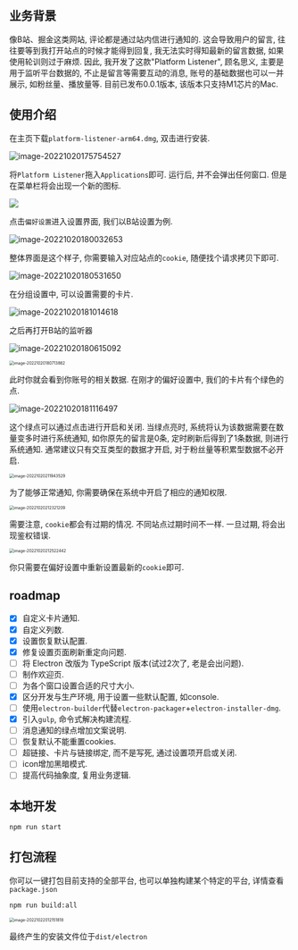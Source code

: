 ## 业务背景

像B站、掘金这类网站, 评论都是通过站内信进行通知的. 这会导致用户的留言, 往往要等到我打开站点的时候才能得到回复, 我无法实时得知最新的留言数据, 如果使用轮训则过于麻烦. 因此, 我开发了这款"Platform Listener", 顾名思义, 主要是用于监听平台数据的, 不止是留言等需要互动的消息, 账号的基础数据也可以一并展示, 如粉丝量、播放量等. 目前已发布0.0.1版本, 该版本只支持M1芯片的Mac.

## 使用介绍

在主页下载`platform-listener-arm64.dmg`, 双击进行安装.

![image-20221020175754527](https://eve-sama.oss-cn-shanghai.aliyuncs.com/blog/202210220052964.png)

将`Platform Listener`拖入`Applications`即可. 运行后, 并不会弹出任何窗口. 但是在菜单栏将会出现一个新的图标.

![](https://eve-sama.oss-cn-shanghai.aliyuncs.com/blog/202210220052979.png)

点击`偏好设置`进入设置界面, 我们以B站设置为例.

![image-20221020180032653](https://eve-sama.oss-cn-shanghai.aliyuncs.com/blog/202210220052063.png)

整体界面是这个样子, 你需要输入对应站点的`cookie`, 随便找个请求拷贝下即可.

![image-20221020180531650](https://eve-sama.oss-cn-shanghai.aliyuncs.com/blog/202210220052139.png)

在分组设置中, 可以设置需要的卡片.

![image-20221020181014618](https://eve-sama.oss-cn-shanghai.aliyuncs.com/blog/202210220052198.png)

之后再打开B站的监听器

![image-20221020180615092](https://eve-sama.oss-cn-shanghai.aliyuncs.com/blog/202210220052252.png)

<img src="https://eve-sama.oss-cn-shanghai.aliyuncs.com/blog/202210220052335.png" alt="image-20221020180713862" style="zoom:50%;" />

此时你就会看到你账号的相关数据. 在刚才的偏好设置中, 我们的卡片有个绿色的点.

![image-20221020181116497](https://eve-sama.oss-cn-shanghai.aliyuncs.com/blog/202210220052368.png)

这个绿点可以通过点击进行开启和关闭. 当绿点亮时, 系统将认为该数据需要在数量变多时进行系统通知, 如你原先的留言是0条, 定时刷新后得到了1条数据, 则进行系统通知. 通常建议只有交互类型的数据才开启, 对于粉丝量等积累型数据不必开启.

<img src="https://eve-sama.oss-cn-shanghai.aliyuncs.com/blog/202210220052435.png" alt="image-20221020211943529" style="zoom:50%;" />

为了能够正常通知, 你需要确保在系统中开启了相应的通知权限.

<img src="https://eve-sama.oss-cn-shanghai.aliyuncs.com/blog/202210220052603.png" alt="image-20221020212321209" style="zoom:50%;" />

需要注意, `cookie`都会有过期的情况. 不同站点过期时间不一样. 一旦过期, 将会出现鉴权错误.

<img src="https://eve-sama.oss-cn-shanghai.aliyuncs.com/blog/202210220052646.png" alt="image-20221020212522442" style="zoom:50%;" />

你只需要在偏好设置中重新设置最新的`cookie`即可. 

## roadmap

 - [x] 自定义卡片通知.
 - [x] 自定义列数.
 - [x] 设置恢复默认配置.
 - [x] 修复设置页面刷新重定向问题.
 - [ ] 将 Electron 改版为 TypeScript 版本(试过2次了, 老是会出问题).
 - [ ] 制作欢迎页.
 - [ ] 为各个窗口设置合适的尺寸大小.
 - [x] 区分开发与生产环境, 用于设置一些默认配置, 如console.
 - [ ] 使用`electron-builder`代替`electron-packager`+`electron-installer-dmg`.
 - [x] 引入`gulp`, 命令式解决构建流程.
 - [ ] 消息通知的绿点增加文案说明.
 - [ ] 恢复默认不能重置cookies.
 - [ ] 超链接、卡片与链接绑定, 而不是写死, 通过设置项开启或关闭.
 - [ ] icon增加黑暗模式.
 - [ ] 提高代码抽象度, 复用业务逻辑.

## 本地开发

```bash
npm run start
```

## 打包流程

你可以一键打包目前支持的全部平台, 也可以单独构建某个特定的平台, 详情查看`package.json`

```bash
npm run build:all
```

<img src="https://eve-sama.oss-cn-shanghai.aliyuncs.com/blog/202210220121857.png" alt="image-20221022012151818" style="zoom:50%;" />

最终产生的安装文件位于`dist/electron`

